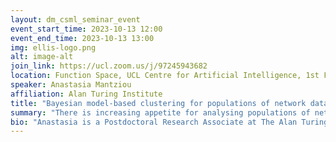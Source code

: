 ```yaml
---
layout: dm_csml_seminar_event
event_start_time: 2023-10-13 12:00
event_end_time: 2023-10-13 13:00
img: ellis-logo.png
alt: image-alt
join_link: https://ucl.zoom.us/j/97245943682
location: Function Space, UCL Centre for Artificial Intelligence, 1st Floor, 90 High Holborn, London WC1V 6BH
speaker: Anastasia Mantziou
affiliation: Alan Turing Institute
title: "Bayesian model-based clustering for populations of network data"
summary: "There is increasing appetite for analysing populations of network data due to the fast-growing body of applications demanding such methods. While methods exist to provide readily interpretable summaries of heterogeneous network populations, these are often descriptive or ad hoc, lacking any formal justification. In contrast, principled analysis methods often provide results difficult to relate back to the applied problem of interest. Motivated by two complementary applied examples, we develop a Bayesian framework to appropriately model complex heterogeneous network populations, whilst also allowing analysts to gain insights from the data, and make inferences most relevant to their needs. The first application involves a study in Computer Science measuring human movements across a University. The second analyses data from Neuroscience investigating relationships between different regions of the brain. While both applications entail analysis of a heterogeneous population of networks, network sizes vary considerably. We focus on the problem of clustering the elements of a network population, where each cluster is characterised by a network representative. We take advantage of the Bayesian machinery to simultaneously infer the cluster membership, the representatives, and the community structure of the representatives, thus allowing intuitive inferences to be made. The implementation of our method on the human movement study reveals interesting movement patterns of individuals in clusters, readily characterised by their network representative. For the brain networks application, our model reveals a cluster of individuals with different network properties of particular interest in Neuroscience. The performance of our method is additionally validated in extensive simulation studies."
bio: "Anastasia is a Postdoctoral Research Associate at The Alan Turing Institute supervised by Gesine Reinert and Mihai Cucuringu from the University of Oxford. Prior to that, she was a Research Assistant in statistical cyber-security at Imperial College London. She completed her PhD in Statistics at Lancaster University under the supervision of Dr Simon Lunagomez, Dr Robin Mitra and Professor Paul Fearnhead. Her research interests include network analysis, Bayesian methods and topic modelling. Her research has been applied to networks emerging from various scientific fields such as neuroscience, ecology and computer science (human tracking systems). Anastasia is currently working on network time series data with application on economics, under the economic networks and transaction data project in The Alan Turing Institute."
---
```

